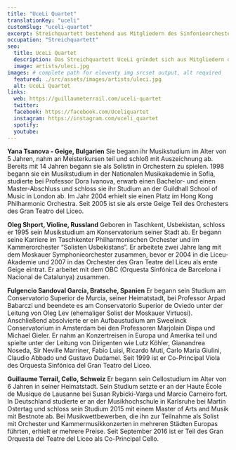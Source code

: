 ```yaml
---
title: "UceLi Quartet"
translationKey: "uceli"
customSlug: "uceli-quartet"
excerpt: Streichquartett bestehend aus Mitgliedern des Sinfonieorchesters des Gran Teatre del Liceu in Barcelona. Yana Tsanova und Oleg Shport (Violine), Claire Bobij (Viola), Guillaume Terrail (Cello).
occupation: "Streichquartett"
seo:
  title: UceLi Quartet
  description: Das Streichquartett UceLi gründet sich aus Mitgliedern des Sinfonieorchesters des Gran Teatre del Liceu in Barcelona.
  image: artists/uleci.jpg
images: # complete path for eleventy img srcset output, alt required
  featured: ./src/assets/images/artists/uleci.jpg
  alt: UceLi Quartet
links:
  web: https://guillaumeterrail.com/uceli-quartet
  twitter:
  facebook: https://facebook.com/Uceliquartet
  instagram: https://instagram.com/uceli_quartet
  spotify:
  youtube:
---
```


**Yana Tsanova - Geige, Bulgarien**
Sie begann ihr Musikstudium im Alter von 5 Jahren, nahm an Meisterkursen teil und schloß mit Auszeichnung ab. Bereits mit 14 Jahren begann sie als Solistin in Orchestern zu spielen. 1998 begann sie ein Musikstudium in der Nationalen Musikakademie in Sofia, studierte bei Professor Dora Ivanova, erwarb einen Bachelor- und einen Master-Abschluss und schloss sie ihr Studium an der Guildhall School of Music in London ab. Im Jahr 2004 erhielt sie einen Platz im Hong Kong Philharmonic Orchestra. Seit 2005 ist sie als erste Geige Teil des Orchesters des Gran Teatro del Liceo.

**Oleg Shport, Violine, Russland**
Geboren in Taschkent, Usbekistan, schloss er 1995 sein Musikstudium am Konservatorium seiner Stadt ab. Er begann seine Karriere im Taschkenter Philharmonischen Orchester und im Kammerorchester “Solisten Usbekistans”. Er arbeitete zwei Jahre lang mit dem Moskauer Symphonieorchester zusammen, bevor er 2004 in die Liceu-Akademie und 2007 in das Orchester des Gran Teatre del Liceu als erste Geige eintrat. Er arbeitet mit dem OBC (Orquesta Sinfónica de Barcelona i Nacional de Catalunya) zusammen.

**Fulgencio Sandoval García, Bratsche, Spanien**
Er begann sein Studium am Conservatorio Superior de Murcia, seiner Heimatstadt, bei Professor Arpad Babarczi und beendete es am Conservatorio Superior de Oviedo unter der Leitung von Oleg Lev (ehemaliger Solist der Moskauer Virtuosi). Anschließend absolvierte er ein Aufbaustudium am Sweelinck Conservatorium in Amsterdam bei den Professoren Marjolain Dispa und Michael Gieler.
Er nahm an Konzertreisen in Europa und Amerika teil und spielte unter der Leitung von Dirigenten wie Lutz Köhler, Gianandrea Noseda, Sir Neville Marriner, Fabio Luisi, Ricardo Muti, Carlo Maria Giulini, Claudio Abbado und Gustavo Dudamel.
Seit 1999 ist er Co-Principal Viola des Orquesta Sinfónica del Gran Teatro del Liceo.

**Guillaume Terrail, Cello, Schweiz**
Er begann sein Cellostudium im Alter von 6 Jahren in seiner Heimatstadt. Sein Studium setzte er an der Haute École de Musique de Lausanne bei Susan Rybicki-Varga und Marcio Carneiro fort. In Deutschland studierte er an der Musikhochschule in Karlsruhe bei Martin Ostertag und schloss sein Studium 2015 mit einem Master of Arts and Musik mit Bestnote ab. Bei Musikwettbewerben, die ihn zur Teilnahme als Solist mit Orchester und Kammermusikkonzerten in mehreren Städten Europas führten, erhielt er mehrere Preise. Seit September 2016 ist er Teil des Gran Orquesta del Teatre del Liceo als Co-Principal Cello.
